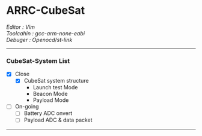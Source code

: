 # ARRC-CubeSat
   *Editor : Vim*  
   *Toolcahin : gcc-arm-none-eabi*  
   *Debuger : Openocd/st-link*  
***
### CubeSat-System List
- [x] Close
  - [x] CubeSat system structure
     - Launch test Mode 
     - Beacon Mode 
     - Payload Mode 
- [ ] On-going 
  - [ ] Battery ADC onvert
  - [ ] Payload ADC & data packet
***




